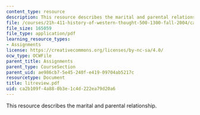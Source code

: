 ```yaml
---
content_type: resource
description: This resource describes the marital and parental relationship.
file: /courses/21h-411-history-of-western-thought-500-1300-fall-2004/ca2b109f4a880b3e1c4d222ea79d20a6_litreview.pdf
file_size: 165059
file_type: application/pdf
learning_resource_types:
- Assignments
license: https://creativecommons.org/licenses/by-nc-sa/4.0/
ocw_type: OCWFile
parent_title: Assignments
parent_type: CourseSection
parent_uid: ae986cb7-5e45-240f-e419-09704ab5217c
resourcetype: Document
title: litreview.pdf
uid: ca2b109f-4a88-0b3e-1c4d-222ea79d20a6
---
```

This resource describes the marital and parental relationship.